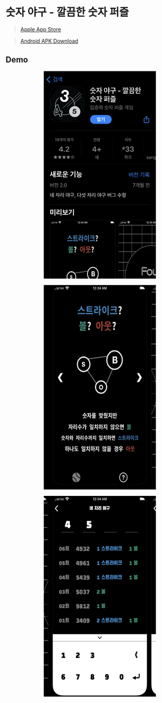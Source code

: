 # 숫자 야구 - 깔끔한 숫자 퍼즐

> [Apple App Store](https://apps.apple.com/at/app/%EC%88%AB%EC%9E%90-%EC%95%BC%EA%B5%AC-%EA%B9%94%EB%81%94%ED%95%9C-%EC%88%AB%EC%9E%90-%ED%8D%BC%EC%A6%90/id1543363170)

> [Android APK Download](https://apktada.com/app/com.amamov.nbnb)

## Demo

<p align="center">
<img src="docs/1.jpeg" alt="nbnb" width="300px" />
</p>

<p align="center">
<img src="docs/2.jpeg" alt="nbnb"  width="300px" />
</p>

<p align="center">
<img src="docs/3.jpeg" alt="nbnb"  width="300px" />
</p>
